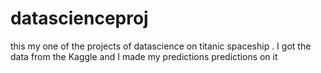 # datascienceproj
this my one of the projects of datascience on titanic spaceship . I got the data from the Kaggle and I made my predictions predictions on it 

